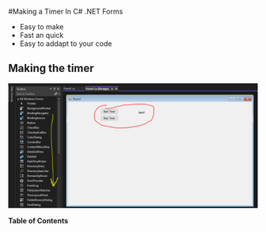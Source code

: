 #Making a Timer In C# .NET Forms

- Easy to make
- Fast an quick
- Easy to addapt to your code

## Making the timer

![](https://github.com/oakljen/Timer-Test/blob/5d90c59c1f7f4157614c3cfa6a15a17aaa0efb42/WindowsFormsApp1/Properties/Capture.PNG)


**Table of Contents**
